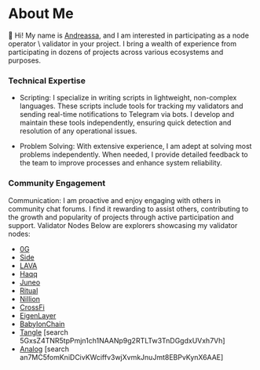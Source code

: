 # About Me
👋 Hi! My name is [Andreassa](https://x.com/VorobeyAnd), and I am interested in participating as a node operator \ validator in your project. I bring a wealth of experience from participating in dozens of projects across various ecosystems and purposes.

### Technical Expertise
* Scripting: I specialize in writing scripts in lightweight, non-complex languages. These scripts include tools for tracking my validators and sending real-time notifications to Telegram via bots. I develop and maintain these tools independently, ensuring quick detection and resolution of any operational issues.

* Problem Solving: With extensive experience, I am adept at solving most problems independently. When needed, I provide detailed feedback to the team to improve processes and enhance system reliability.

### Community Engagement
Communication: I am proactive and enjoy engaging with others in community chat forums. I find it rewarding to assist others, contributing to the growth and popularity of projects through active participation and support.
Validator Nodes
Below are explorers showcasing my validator nodes:

* [0G](https://testnet.0g.explorers.guru/validator/0gvaloper1scaxd7hnf2pk73vxvxh82447j6j5zfvfum5fgh)
* [Side](https://testnet.side.explorers.guru/validator/bcvaloper1xdxxvqsp0jjnmfzle5n0r6y9pf7mpueyvxg6pe)
* [LAVA](https://lava.explorers.guru/validator/lava@valoper1urxpzfv2llsm70erpfh8v3mjcksxujhgr5q9sz)
* [Haqq](https://testnet.ping.pub/haqq/staking/haqqvaloper1j0rvswyq9z68lgkag0jw599vawpkk28lycsvg3)
* [Juneo](https://genesis.mcnscan.io/chain/ViCaVM1X2g89sv9uT7cJDC5CmuADfG4Uz5zEaBaCrYUAPoAtk)
* [Ritual](https://etherscan.io/tx/0x30fdc5beb52d72c28a62a65e639107a211f14a8f053d29c6b8e7ebb631f88e37)
* [Nillion](https://testnet.nillion.explorers.guru/validator/nillionvaloper1l8xpaqlwez7kf402xxhfa49q3n2hqxug484ree)
* [CrossFi](https://test.xfiscan.com/validators/mxvaloper1syf8dx7klyhytq0epw3u53ar43gavn7enxwvsn)
* [EigenLayer](https://holesky.eigenlayer.xyz/operator/0xdAa3768357FCE6ccD6B50329831d741df946B917)
* [BabylonChain](https://github.com/babylonchain/networks/pull/294)
* [Tangle](https://polkadot.js.org/apps/?rpc=wss%3A%2F%2Ftestnet-rpc.tangle.tools#/staking) [search 5GxsZ4TNR5tpPmjn1ch1NAANp9g2RTLTw3TnDGgdxUVxh7Vh]
* [Analog](https://polkadot.js.org/apps/?rpc=wss%3A%2F%2Frpc.testnet.analog.one#/staking) [search an7MC5fomKniDCivKWciffv3wjXvmkJnuJmt8EBPvKynX6AAE]

